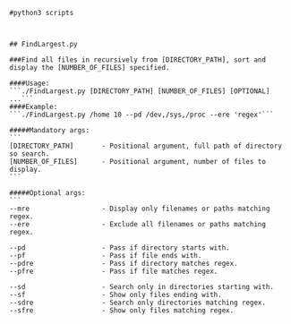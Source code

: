 
````
#python3 scripts



## FindLargest.py

###Find all files in recursively from [DIRECTORY_PATH], sort and display the [NUMBER_OF_FILES] specified.

####Usage:
```./FindLargest.py [DIRECTORY_PATH] [NUMBER_OF_FILES] [OPTIONAL] ...```
####Example:
```./FindLargest.py /home 10 --pd /dev,/sys,/proc --ere 'regex'```

#####Mandatory args:
```
[DIRECTORY_PATH]       - Positional argument, full path of directory so search.
[NUMBER_OF_FILES]      - Positional argument, number of files to display.
```

#####Optional args:
```
--mre                  - Display only filenames or paths matching regex.
--ere                  - Exclude all filenames or paths matching regex.

--pd                   - Pass if directory starts with.
--pf                   - Pass if file ends with.
--pdre                 - Pass if directory matches regex.
--pfre                 - Pass if file matches regex.

--sd                   - Search only in directories starting with.
--sf                   - Show only files ending with.
--sdre                 - Search only directories matching regex.
--sfre                 - Show only files matching regex.
````

